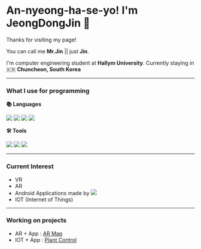 # An-nyeong-ha-se-yo! I'm JeongDongJin 👋

Thanks for visiting my page!

You can call me **Mr.Jin** || just **Jin**.

I'm computer engineering student at **Hallym University**. Currently staying in 🇰🇷 **Chuncheon, South Korea**

---

### What I use for programming

 **📚 Languages**
  <div>
  <img src="http://is.am/58qw"/>
  <img src = "https://img.shields.io/badge/C-A8B9CC?style=for-the-badge&logo=c&logoColor=white"/>
  <img src = "https://img.shields.io/badge/C Sharp-239120?style=for-the-badge&logo=Csharp&logoColor=white"/>
  <img src = "https://img.shields.io/badge/Python-3776AB?style=for-the-badge&logo=Python&logoColor=white"/>
  </div>
  
 **🛠 Tools**
<div>
  <img src = "https://img.shields.io/badge/Unity-black?style=for-the-badge&logo=unity"/>
  <img src = "https://img.shields.io/badge/Android Studio-3DBD84?style=for-the-badge&logo=android&logoColor=ffffff"/>
  <img src = "https://img.shields.io/badge/Arduino-00979D?style=for-the-badge&logo=Arduino&logoColor=ffffff"/>
</div>

___

### Current Interest
  - VR
  - AR
  - Android Applications made by <img src = "https://img.shields.io/badge/Kotlin-7F52FF?style=flat-square&logo=kotlin&logoColor=ffffff"/>
  - IOT (Internet of Things)
---
### Working on projects
  - AR + App : [AR Map](https://github.com/Jin1751/ARmap)
  - IOT + App : [Plant Control](https://github.com/Jin1751/PlantControlKotlin)
<!--
**Jin1751/Jin1751** is a ✨ _special_ ✨ repository because its `README.md` (this file) appears on your GitHub profile.

Here are some ideas to get you started:

- 🔭 I’m currently working on ...
- 🌱 I’m currently learning ...
- 👯 I’m looking to collaborate on ...
- 🤔 I’m looking for help with ...
- 💬 Ask me about ...
- 📫 How to reach me: ...
- 😄 Pronouns: ...
- ⚡ Fun fact: ...
-->
